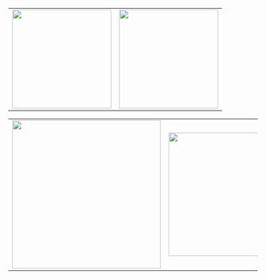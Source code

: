 <table>
  <tr>
    <td>
      <img height="200em" src="https://github-readme-stats.vercel.app/api?username=mdmassa&show_icons=true&theme=dark"/>
    </td>
    <td>
      <img height="200em" src="https://github-readme-streak-stats.herokuapp.com/?user=mdmassa&show_icons=true&theme=dark"/>
    </td>
  </tr>
</table>

<table align="center">
  <tr>
    <td>
      <img height="300em" src="https://github-readme-stats.vercel.app/api/top-langs/?username=mdmassa&theme=dark&layout=compact&langs_count=20"/>
    </td>
    <td>
      <img height="250em" src="https://i.imgur.com/iNtzqz0.gif" />
    </td>
  </tr>
</table>
